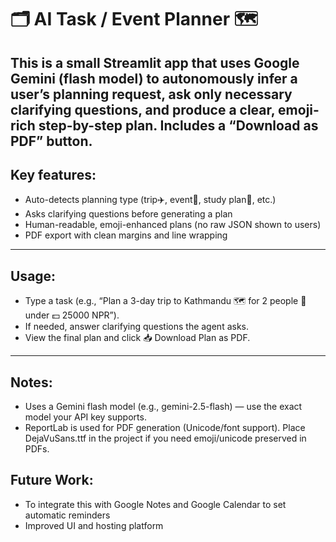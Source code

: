 # 🗂️ AI Task / Event Planner 🗺️
This is a small Streamlit app that uses Google Gemini (flash model) to autonomously infer a user’s planning request, ask only necessary clarifying questions, and produce a clear, emoji-rich step-by-step plan. 
Includes a “Download as PDF” button.
---

## Key features:
- Auto-detects planning type (trip✈️, event🥂, study plan📒, etc.)
- Asks clarifying questions before generating a plan
- Human-readable, emoji-enhanced plans (no raw JSON shown to users)
- PDF export with clean margins and line wrapping
---

## Usage:
- Type a task (e.g., “Plan a 3-day trip to Kathmandu 🗺️ for 2 people 🍕 under 💵 25000 NPR”).
- If needed, answer clarifying questions the agent asks.
- View the final plan and click 📥 Download Plan as PDF.
---

## Notes:
- Uses a Gemini flash model (e.g., gemini-2.5-flash) — use the exact model your API key supports.
- ReportLab is used for PDF generation (Unicode/font support). Place DejaVuSans.ttf in the project if you need emoji/unicode preserved in PDFs.

## Future Work:
- To integrate this with Google Notes and Google Calendar to set automatic reminders
- Improved UI and hosting platform
